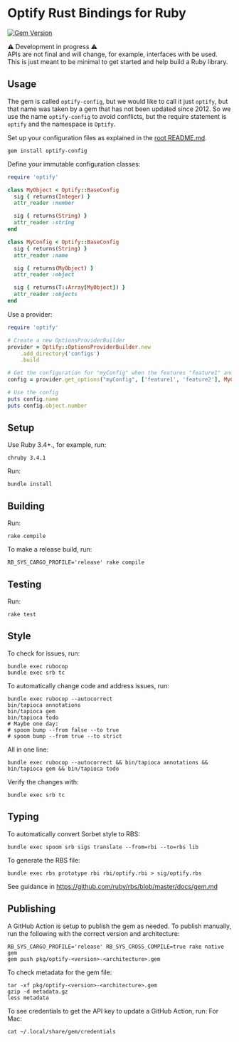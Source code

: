 # Optify Rust Bindings for Ruby
[![Gem Version](https://badge.fury.io/rb/optify-config.svg?icon=si%3Arubygems&icon_color=%23ec3c3c)](https://badge.fury.io/rb/optify-config)

⚠️ Development in progress ⚠️\
APIs are not final and will change, for example, interfaces with be used.
This is just meant to be minimal to get started and help build a Ruby library.

## Usage

The gem is called `optify-config`, but we would like to call it just `optify`, but that name was taken by a gem that has not been updated since 2012.
So we use the name `optify-config` to avoid conflicts, but the require statement is `optify` and the namespace is `Optify`.

Set up your configuration files as explained in the [root README.md](../../README.md).

```shell
gem install optify-config
```

Define your immutable configuration classes:
```ruby
require 'optify'

class MyObject < Optify::BaseConfig
  sig { returns(Integer) }
  attr_reader :number

  sig { returns(String) }
  attr_reader :string
end

class MyConfig < Optify::BaseConfig
  sig { returns(String) }
  attr_reader :name

  sig { returns(MyObject) }
  attr_reader :object

  sig { returns(T::Array[MyObject]) }
  attr_reader :objects
end
```

Use a provider:
```ruby
require 'optify'

# Create a new OptionsProviderBuilder
provider = Optify::OptionsProviderBuilder.new
    .add_directory('configs')
    .build

# Get the configuration for "myConfig" when the features "feature1" and "feature2" are enabled
config = provider.get_options("myConfig", ['feature1', 'feature2'], MyConfig)

# Use the config
puts config.name
puts config.object.number
```

## Setup
<!-- Some tips in https://github.com/matsadler/magnus/issues/77 -->

Use Ruby 3.4+., for example, run:
```shell
chruby 3.4.1
```

Run:
```shell
bundle install
```

## Building
Run:
```shell
rake compile
```

To make a release build, run:
```shell
RB_SYS_CARGO_PROFILE='release' rake compile
```

## Testing

Run:
```shell
rake test
```

## Style
To check for issues, run:
```shell
bundle exec rubocop
bundle exec srb tc
```

To automatically change code and address issues, run:
```shell
bundle exec rubocop --autocorrect
bin/tapioca annotations
bin/tapioca gem
bin/tapioca todo
# Maybe one day:
# spoom bump --from false --to true
# spoom bump --from true --to strict
```

All in one line:
```shell
bundle exec rubocop --autocorrect && bin/tapioca annotations && bin/tapioca gem && bin/tapioca todo
```

Verify the changes with:
```shell
bundle exec srb tc
```

## Typing
To automatically convert Sorbet style to RBS:
```shell
bundle exec spoom srb sigs translate --from=rbi --to=rbs lib
```

To generate the RBS file:
```shell
bundle exec rbs prototype rbi rbi/optify.rbi > sig/optify.rbs
```

See guidance in https://github.com/ruby/rbs/blob/master/docs/gem.md

## Publishing
A GitHub Action is setup to publish the gem as needed.
To publish manually, run the following with the correct version and architecture:
```shell
RB_SYS_CARGO_PROFILE='release' RB_SYS_CROSS_COMPILE=true rake native gem
gem push pkg/optify-<version>-<architecture>.gem
```

To check metadata for the gem file:
```shell
tar -xf pkg/optify-<version>-<architecture>.gem
gzip -d metadata.gz
less metadata
```

To see credentials to get the API key to update a GitHub Action, run:
For Mac:
```shell
cat ~/.local/share/gem/credentials
```
